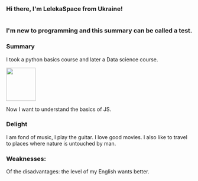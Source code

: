 ### Hi there, I'm LelekaSpace from Ukraine!

<a href="https://www.instagram.com/lelekaspace/"><img src="https://img.shields.io/badge/Instagram-E4405F?style=for-the-badge&logo=instagram&logoColor=white" alt=""></a>



### I'm new to programming and this summary can be called a test.



### Summary

I took a python basics course and later a Data science course.


<a href="https://smartinsight.me/certificate-2110fdbc296e/"><img src="https://cdn-icons-png.flaticon.com/512/3716/3716795.png" width="80" height="90" alt=""> </a>



Now I want to understand the basics of JS.


### Delight

I am fond of music, I play the guitar. I love good movies. I also like to travel to places where nature is untouched by man.


### Weaknesses:

Of the disadvantages: the level of my English wants better.

<a href="mailto:lelekaspace@gmail.com"><img src="https://img.shields.io/badge/Gmail.com-leleka.space-red" alt=""></a>
